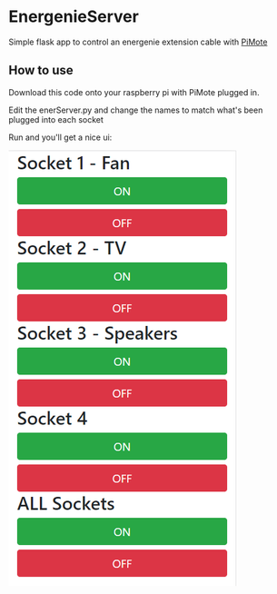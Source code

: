 # EnergenieServer
Simple flask app to control an energenie extension cable with [PiMote](https://energenie4u.co.uk/catalogue/product/ENER314)

## How to use
Download this code onto your raspberry pi with PiMote plugged in.

Edit the enerServer.py and change the names to match what's been plugged into each socket

Run and you'll get a nice ui:

![Image of ui](https://github.com/superdyoll/EnergenieServer/blob/master/energeniePlugExample.png?raw=true)
